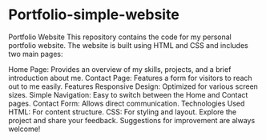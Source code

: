 # Portfolio-simple-website
Portfolio Website
This repository contains the code for my personal portfolio website. The website is built using HTML and CSS and includes two main pages:

Home Page: Provides an overview of my skills, projects, and a brief introduction about me.
Contact Page: Features a form for visitors to reach out to me easily.
Features
Responsive Design: Optimized for various screen sizes.
Simple Navigation: Easy to switch between the Home and Contact pages.
Contact Form: Allows direct communication.
Technologies Used
HTML: For content structure.
CSS: For styling and layout.
Explore the project and share your feedback. Suggestions for improvement are always welcome!
